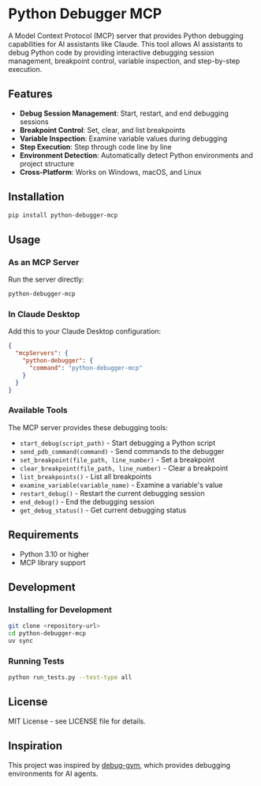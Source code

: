 # Python Debugger MCP

A Model Context Protocol (MCP) server that provides Python debugging capabilities for AI assistants like Claude. This tool allows AI assistants to debug Python code by providing interactive debugging session management, breakpoint control, variable inspection, and step-by-step execution.

## Features

- **Debug Session Management**: Start, restart, and end debugging sessions
- **Breakpoint Control**: Set, clear, and list breakpoints
- **Variable Inspection**: Examine variable values during debugging
- **Step Execution**: Step through code line by line
- **Environment Detection**: Automatically detect Python environments and project structure
- **Cross-Platform**: Works on Windows, macOS, and Linux

## Installation

```bash
pip install python-debugger-mcp
```

## Usage

### As an MCP Server

Run the server directly:

```bash
python-debugger-mcp
```

### In Claude Desktop

Add this to your Claude Desktop configuration:

```json
{
  "mcpServers": {
    "python-debugger": {
      "command": "python-debugger-mcp"
    }
  }
}
```

### Available Tools

The MCP server provides these debugging tools:

- `start_debug(script_path)` - Start debugging a Python script
- `send_pdb_command(command)` - Send commands to the debugger
- `set_breakpoint(file_path, line_number)` - Set a breakpoint
- `clear_breakpoint(file_path, line_number)` - Clear a breakpoint
- `list_breakpoints()` - List all breakpoints
- `examine_variable(variable_name)` - Examine a variable's value
- `restart_debug()` - Restart the current debugging session
- `end_debug()` - End the debugging session
- `get_debug_status()` - Get current debugging status

## Requirements

- Python 3.10 or higher
- MCP library support

## Development

### Installing for Development

```bash
git clone <repository-url>
cd python-debugger-mcp
uv sync
```

### Running Tests

```bash
python run_tests.py --test-type all
```

## License

MIT License - see LICENSE file for details.

## Inspiration

This project was inspired by [debug-gym](https://microsoft.github.io/debug-gym/), which provides debugging environments for AI agents.
